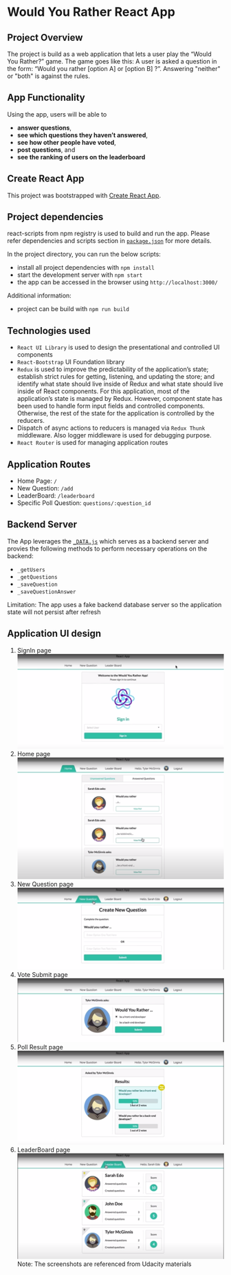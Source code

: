 # Would You Rather React App
## Project Overview
The project is build as a web application that lets a user play the “Would You Rather?” game. The game goes like this: A user is asked a question in the form: “Would you rather [option A] or [option B] ?”. Answering "neither" or "both" is against the rules.
## App Functionality
Using the app, users will be able to 
* **answer questions**, 
* **see which questions they haven’t answered**,
* **see how other people have voted**,
* **post questions**, and 
* **see the ranking of users on the leaderboard**

## Create React App
This project was bootstrapped with [Create React App](https://github.com/facebook/create-react-app).
## Project dependencies
react-scripts from npm registry is used to build and run the app.
Please refer dependencies and scripts section in [`package.json`](package.json) for more details.

In the project directory, you can run the below scripts:
* install all project dependencies with `npm install`
* start the development server with `npm start`
* the app can be accessed in the browser using `http://localhost:3000/`

Additional information:
* project can be build with `npm run build`
## Technologies used
* `React UI Library` is used to design the presentational and controlled UI components
* `React-Bootstrap` UI Foundation library
* `Redux` is used to improve the predictability of the application’s state; establish strict rules for getting, listening, and updating the store; and identify what state should live inside of Redux and what state should live inside of React components.
For this application, most of the application’s state is managed by Redux. However, component state has been used to handle form input fields and controlled components. Otherwise, the rest of the state for the application is controlled by the reducers.
* Dispatch of async actions to reducers is managed via `Redux Thunk` middleware. Also logger middleware is used for debugging purpose.
* `React Router` is used for managing application routes

## Application Routes
* Home Page: `/`
* New Question: `/add`
* LeaderBoard: `/leaderboard`
* Specific Poll Question: `questions/:question_id`
## Backend Server

The App leverages the [`_DATA.js`](src/utils/_DATA.js) which serves as a backend server 
and provies the following methods to perform necessary operations on the backend:

* `_getUsers`
* `_getQuestions`
* `_saveQuestion`
* `_saveQuestionAnswer`

Limitation: The app uses a fake backend database server so the application state will 
not persist after refresh

## Application UI design
1. SignIn page
![App SignIn Page](mock_screen_layouts/SignIn.png "SignIn page")
2. Home page
![App Home Page](mock_screen_layouts/HomePage.png "Home page")
3. New Question page
![App New Question Page](mock_screen_layouts/CreateNewQuestion.png "NewQuestion page")
4. Vote Submit page
![App Vote Submit Page](mock_screen_layouts/SubmitAnswer.png "Vote Submit page")
5. Poll Result page
![App Poll Result Page](mock_screen_layouts/ViewPollResult.png "Poll Result page")
6. LeaderBoard page
![App LeaderBoard Page](mock_screen_layouts/LeaderBoard.png "LeaderBoard page")
Note: The screenshots are referenced from Udacity materials
